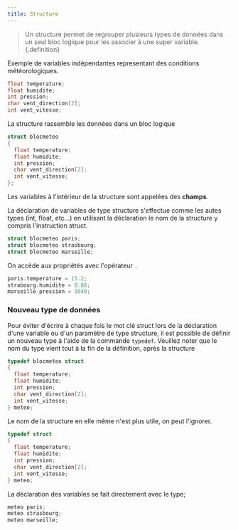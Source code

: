 ```yaml
---
title: Structure
---
```


>Un structure permet de regrouper plusieurs types de données dans un seul bloc logique pour les associer à une super variable.
{.definition}

Exemple de variables indépendantes representant des conditions météorologiques.

```C
float temperature;
float humidite;
int pression;
char vent_direction[2];
int vent_vitesse;
```

La structure rassemble les données dans un bloc logique

```C
struct blocmeteo
{
  float temperature;
  float humidite;
  int pression;
  char vent_direction[2];
  int vent_vitesse;
};
```

Les variables à l'intérieur de la structure sont appelées des **champs**.

La déclaration de variables de type structure s'effectue comme les autes types (int, float, etc...) en utilisant la déclaration le nom de la structure y compris l'instruction struct.

```C
struct blocmeteo paris;
struct blocmeteo strasbourg;
struct blocmeteo marseille;
```

On accède aux propriétés avec l'opérateur `.`

```C
paris.temperature = 15.2;
strabourg.humidite = 0.88;
marseille.pression = 1040;
```

### Nouveau type de données

Pour éviter d'écrire à chaque fois le mot clé struct lors de la déclaration d'une variable ou d'un paramètre de type structure, il est possible de définir un nouveau type à l'aide de la commande `typedef`. Veuillez noter que le nom du type vient tout à la fin de la définition, après la structure

```C
typedef blocmeteo struct
{
  float temperature;
  float humidite;
  int pression;
  char vent_direction[2];
  int vent_vitesse;
} meteo;
```

Le nom de la structure en elle même n'est plus utile, on peut l'ignorer.

```C
typedef struct
{
  float temperature;
  float humidite;
  int pression;
  char vent_direction[2];
  int vent_vitesse;
} meteo;
```

La déclaration des variables se fait directement avec le type;

```C
meteo paris;
meteo strasbourg;
meteo marseille;
```
